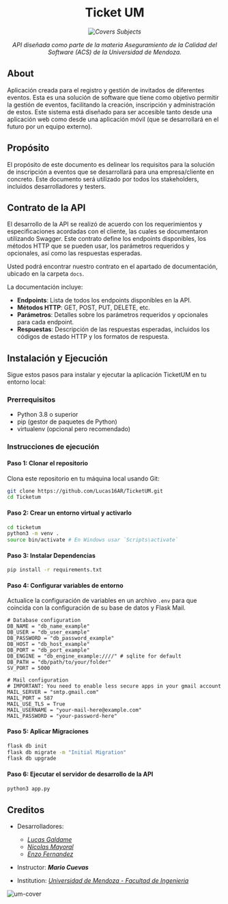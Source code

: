 <h1 align="center"> Ticket UM </h1>
<i align="center">

![Covers Subjects](https://github.com/Lucas16AR/TicketUM/assets/83615373/34b568dc-3b36-4078-bf35-03ae554e3cac)

API diseñada como parte de la materia Aseguramiento de la Calidad del Software (ACS) de la Universidad de Mendoza.

</i>

## About
Aplicación creada para el registro y gestión de invitados de diferentes eventos. Esta es una solución de software que tiene como objetivo permitir la gestión de eventos, facilitando la creación, inscripción y administración de estos. Este sistema está diseñado para ser accesible tanto desde una aplicación web como desde una aplicación móvil (que se desarrollará en el futuro por un equipo externo).

## Propósito

El propósito de este documento es delinear los requisitos para la solución de inscripción a eventos que se desarrollará para una empresa/cliente en concreto. Este documento será utilizado por todos los stakeholders, incluidos desarrolladores y testers.

## Contrato de la API

El desarrollo de la API se realizó de acuerdo con los requerimientos y especificaciones acordadas con el cliente, las cuales se documentaron utilizando Swagger. Este contrato define los endpoints disponibles, los métodos HTTP que se pueden usar, los parámetros requeridos y opcionales, así como las respuestas esperadas.

Usted podrá encontrar nuestro contrato en el apartado de documentación, ubicado en la carpeta `docs`.

La documentación incluye:

- **Endpoints**: Lista de todos los endpoints disponibles en la API.
- **Métodos HTTP**: GET, POST, PUT, DELETE, etc.
- **Parámetros**: Detalles sobre los parámetros requeridos y opcionales para cada endpoint.
- **Respuestas**: Descripción de las respuestas esperadas, incluidos los códigos de estado HTTP y los formatos de respuesta.

## Instalación y Ejecución

Sigue estos pasos para instalar y ejecutar la aplicación TicketUM en tu entorno local:

### Prerrequisitos

- Python 3.8 o superior
- pip (gestor de paquetes de Python)
- virtualenv (opcional pero recomendado)

### Instrucciones de ejecución

#### Paso 1: Clonar el repositorio

Clona este repositorio en tu máquina local usando Git:

```bash
git clone https://github.com/Lucas16AR/TicketUM.git
cd Ticketum
```

#### Paso 2: Crear un entorno virtual y activarlo

```bash
cd ticketum
python3 -m venv .
source bin/activate # En Windows usar `Scripts\activate`
```

#### Paso 3: Instalar Dependencias

```sh
pip install -r requirements.txt
```

#### Paso 4: Configurar variables de entorno

Actualice la configuración de variables en un archivo `.env` para que coincida con la configuración de su base de datos y Flask Mail.

```
# Database configuration
DB_NAME = "db_name_example"
DB_USER = "db_user_example"
DB_PASSWORD = "db_password_example"
DB_HOST = "db_host_example"
DB_PORT = "db_port_example"
DB_ENGINE = "db_engine_example:////" # sqlite for default
DB_PATH = "db/path/to/your/folder"
SV_PORT = 5000

# Mail configuration
# IMPORTANT: You need to enable less secure apps in your gmail account
MAIL_SERVER = "smtp.gmail.com"
MAIL_PORT = 587
MAIL_USE_TLS = True
MAIL_USERNAME = "your-mail-here@example.com"
MAIL_PASSWORD = "your-password-here"
```
#### Paso 5: Aplicar Migraciones

```sh
flask db init
flask db migrate -m "Initial Migration"
flask db upgrade
```

#### Paso 6: Ejecutar el servidor de desarrollo de la API

```sh
python3 app.py
```

## Creditos
- Desarrolladores: 
     * [<i>Lucas Galdame</i>](https://github.com/Lucas16AR)
     * [<i>Nicolas Mayoral</i>](https://github.com/NKAmazing)
     * [<i>Enzo Fernandez</i>](https://github.com/EnzoFer)

- Instructor: <i>**Mario Cuevas**</i>

- Institution: [<i>Universidad de Mendoza - Facultad de Ingenieria</i>](https://um.edu.ar/ingenieria/)

![um-cover](https://user-images.githubusercontent.com/83615373/235419081-c36fcb36-c412-4317-b40a-7cad5e937339.png)
